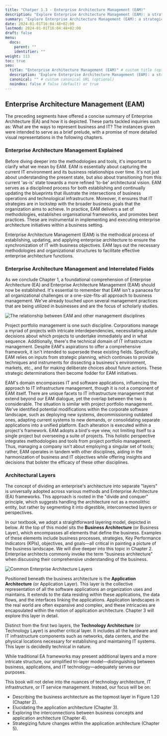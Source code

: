 ```yaml
---
title: "Chatper 1.3 - Enterprise Architecture Management (EAM)"
description: "Explore Enterprise Architecture Management (EAM): a strategic approach to align IT infrastructure with business goals. Learn methodologies, tools, and best practices for transitioning to optimal enterprise architecture."
summary: "Explore Enterprise Architecture Management (EAM): a strategic approach to align IT infrastructure with business goals. Learn methodologies, tools, and best practices for transitioning to optimal enterprise architecture."
date: 2024-01-01T16:04:48+02:00
lastmod: 2024-01-01T16:04:48+02:00
draft: false
menu:
  docs:
    parent: ""
    identifier: ""
weight: 113
toc: true
seo:
  title: "Enterprise Architecture Management (EAM)" # custom title (optional)
  description: "Explore Enterprise Architecture Management (EAM): a strategic approach to align IT infrastructure with business goals. Learn methodologies, tools, and best practices for transitioning to optimal enterprise architecture." # custom description (recommended)
  canonical: "" # custom canonical URL (optional)
  noindex: false # false (default) or true
---
```


## Enterprise Architecture Management (EAM)

The preceding segments have offered a concise summary of Enterprise Architecture (EA) and how it is depicted. These parts tackled inquiries such as: What are the ways to represent business and IT? The instances given were intended to serve as a brief prelude, with a promise of more detailed visual representations in the following chapters.

### Enterprise Architecture Management Explained

Before diving deeper into the methodologies and tools, it's important to clarify what we mean by EAM. EAM is essentially about capturing the current IT environment and its business relationships over time. It's not just about understanding the present state, but also about transitioning from this current 'as-is' state towards a more refined 'to-be' architectural vision. EAM serves as a disciplined process for both establishing and continually updating the blueprints that illustrate the intersections of business operations and technological infrastructure. Moreover, it ensures that IT strategies are in lockstep with the broader business goals that the organization aims to achieve. In practice, EAM delivers a set of methodologies, establishes organisational frameworks, and promotes best practices. These are instrumental in implementing and executing enterprise architecture initiatives within a business setting.

Enterprise Architecture Management (EAM) is the methodical process of establishing, updating, and applying enterprise architecture to ensure the synchronization of IT with business objectives. EAM lays out the necessary methodologies and organizational structures to facilitate effective enterprise architecture functions.

### Enterprise Architecture Management and Interrelated Fields

As we conclude Chapter 1, a foundational comprehension of Enterprise Architecture (EA) and Enterprise Architecture Management (EAM) should now be established. It's essential to remember that EAM isn't a panacea for all organizational challenges or a one-size-fits-all approach to business management. We've already touched upon several management practices that are being utilized in businesses and are the focus of scholarly studies.

![The relationship between EAM and other management disciplines](https://cdn.sa.net/2024/02/04/F1IUTgX63mYMSVr.png)

Project portfolio management is one such discipline. Corporations manage a myriad of projects with intricate interdependencies, necessitating astute decisions about which projects to undertake immediately and in what sequence. Additionally, there's the technical domain of IT infrastructure management. Despite EAM's aspirations to offer a comprehensive framework, it isn't intended to supersede these existing fields. Specifically, EAM relies on inputs from strategic planning, which continues to provide techniques and instruments for dissecting a business's environment, markets, etc., and for making deliberate choices about future actions. These strategic determinations then become fodder for EAM initiatives.

EAM's domain encompasses IT and software applications, influencing the approach to IT infrastructure management, though it is not a component of EAM itself. There are unique facets to IT infrastructure management that extend beyond our EAM dialogue, yet the overlap between the two is considerable. The situation is similar with project portfolio management. We've identified potential modifications within the corporate software landscape, such as deploying new systems, decommissioning outdated ones, adapting current systems to new demands, or consolidating separate applications into a unified platform. Each alteration is executed within a project's framework. EAM adopts a bird's-eye view, not limiting itself to a single project but overseeing a suite of projects. This holistic perspective integrates methodologies and tools from project portfolio management. Thus, managing a company isn't about employing a singular set of tools; rather, EAM operates in tandem with other disciplines, aiding in the harmonization of business and IT objectives while offering insights and decisions that bolster the efficacy of these other disciplines.

### Architectural Layers

The concept of dividing an enterprise's architecture into separate "layers" is universally adopted across various methods and Enterprise Architecture (EA) frameworks. This approach is rooted in the "divide and conquer" principle, which suggests handling the architecture not as a monolithic entity, but rather by segmenting it into digestible, interconnected layers or perspectives.

In our textbook, we adopt a straightforward layering model, depicted in below. At the top of this model sits the **Business Architecture** (or Business Layer), which encompasses all elements that define the business. Examples of these elements include business processes, strategies, Key Performance Indicators (KPIs), objectives, and goals—all critical in painting a picture of the business landscape. We will dive deeper into this topic in Chapter 2. Enterprise architects commonly invoke the term "business architecture" when discussing their comprehensive understanding of the business.  

![Common Enterprise Architecture Layers](https://cdn.sa.net/2024/02/04/6dspmg1orDTnBMt.png)

Positioned beneath the business architecture is the **Application Architecture** (or Application Layer). This layer is the collective representation of all the software applications an organization uses and maintains. It extends to the data residing within these applications, the data flows, and the interfaces linking the applications. Application landscapes in the real world are often expansive and complex, and these intricacies are encapsulated within the notion of application architecture. Chapter 3 will explore this layer in detail.

Distinct from the first two layers, the **Technology Architecture** (or Technology Layer) is another critical layer. It includes all the hardware and IT infrastructure components such as networks, data centers, and the physical locations necessary for establishing and maintaining IT systems. This layer is decidedly technical in nature.

While traditional EA frameworks may present additional layers and a more intricate structure, our simplified tri-layer model—distinguishing between business, applications, and IT technology—adequately serves our purposes.

This book will not delve into the nuances of technology architecture, IT infrastructure, or IT service management. Instead, our focus will be on:
- Describing the business architecture as the topmost layer in Figure 1.20 (Chapter 2).
- Elucidating the application architecture (Chapter 3).
- Exploring the interconnections between business concepts and application architecture (Chapter 4).
- Strategizing future changes within the application architecture (Chapter 5).
